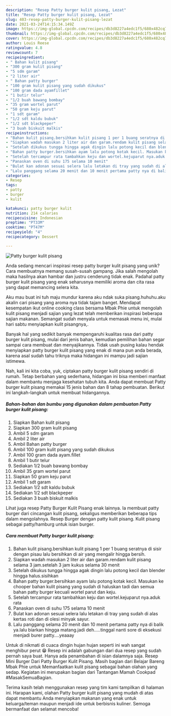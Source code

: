 ```yaml
---
description: "Resep Patty burger kulit pisang, Lezat"
title: "Resep Patty burger kulit pisang, Lezat"
slug: 403-resep-patty-burger-kulit-pisang-lezat
date: 2021-03-24T14:15:34.149Z
image: https://img-global.cpcdn.com/recipes/db3d8227a4edc1f5/680x482cq70/patty-burger-kulit-pisang-foto-resep-utama.jpg
thumbnail: https://img-global.cpcdn.com/recipes/db3d8227a4edc1f5/680x482cq70/patty-burger-kulit-pisang-foto-resep-utama.jpg
cover: https://img-global.cpcdn.com/recipes/db3d8227a4edc1f5/680x482cq70/patty-burger-kulit-pisang-foto-resep-utama.jpg
author: Louis Reese
ratingvalue: 4.8
reviewcount: 7
recipeingredient:
- " Bahan kulit pisang"
- "300 gram kulit pisang"
- "5 sdm garam"
- "2 liter air"
- " Bahan patty burger"
- "100 gram kulit pisang yang sudah dikukus"
- "100 gram dada ayamfillet"
- "1 butir telur"
- "1/2 buah bawang bombay"
- "35 gram wortel parut"
- "50 gram keju parut"
- "1 sdt garam"
- "1/2 sdt kaldu bubuk"
- "1/2 sdt blackpeper"
- "3 buah biskuit malkis"
recipeinstructions:
- "Bahan kulit pisang.bersihkan kulit pisang 1 per 1 buang seratnya di sisir dengan pisau lalu bersihkan di air yang mengalir hingga bersih."
- "Siapkan wadah masukan 2 liter air dan garam.rendam kulit pisang selama 3 jam.setelah 3 jam kukus selama 30 menit"
- "Setelah dikukus tungga hingga agak dingin lalu potong kecil dan blender hingga halus.sisihkan"
- "Bahan patty burger.bersihkan ayam lalu potong kotak kecil. Masukan ke chooper bahan kulit pisang yang sudah di haluskan tadi dan semua bahan patty burger kecuali wortel parut dan keju."
- "Setelah tercampur rata tambahkan keju dan wortel.kejuparut nya.aduk rata"
- "Panaskan oven di suhu 175 selama 10 menit"
- "Bulat kan adonan sesuai selera lalu letakan di tray yang sudah di alas kertas roti dan di olesi minyak sayur."
- "Lalu panggang selama 20 menit dan 10 menit pertama patty nya di balik ya.lalu biarkan hingga matang.jadi deh.....tinggal nanti sore di eksekusi menjadi burer patty....yeaaay"
categories:
- Resep
tags:
- patty
- burger
- kulit

katakunci: patty burger kulit 
nutrition: 214 calories
recipecuisine: Indonesian
preptime: "PT33M"
cooktime: "PT47M"
recipeyield: "4"
recipecategory: Dessert

---
```



![Patty burger kulit pisang](https://img-global.cpcdn.com/recipes/db3d8227a4edc1f5/680x482cq70/patty-burger-kulit-pisang-foto-resep-utama.jpg)

Anda sedang mencari inspirasi resep patty burger kulit pisang yang unik? Cara membuatnya memang susah-susah gampang. Jika salah mengolah maka hasilnya akan hambar dan justru cenderung tidak enak. Padahal patty burger kulit pisang yang enak seharusnya memiliki aroma dan cita rasa yang dapat memancing selera kita.

Aku mau buat ini tuh maju mundur karena aku ndak suka pisang.huhuhu.aku akalin cari pisang yang aroma nya tidak tajam banget. Mendapat kesempatan ikut online cooking class bersama Mbak Phie untuk mengolah kulit pisang menjadi sajian yang lezat telah memberikan inspirasi beberapa sajian makanan. Semangat sudah menyala untuk memasak menu ini, mulai hari sabtu menyiapkan kulit pisangnya,.

Banyak hal yang sedikit banyak mempengaruhi kualitas rasa dari patty burger kulit pisang, mulai dari jenis bahan, kemudian pemilihan bahan segar sampai cara membuat dan menyajikannya. Tidak usah pusing kalau hendak menyiapkan patty burger kulit pisang yang enak di mana pun anda berada, karena asal sudah tahu triknya maka hidangan ini mampu jadi sajian istimewa.


Nah, kali ini kita coba, yuk, ciptakan patty burger kulit pisang sendiri di rumah. Tetap berbahan yang sederhana, hidangan ini bisa memberi manfaat dalam membantu menjaga kesehatan tubuh kita. Anda dapat membuat Patty burger kulit pisang memakai 15 jenis bahan dan 8 tahap pembuatan. Berikut ini langkah-langkah untuk membuat hidangannya.

<!--inarticleads1-->

##### Bahan-bahan dan bumbu yang digunakan dalam pembuatan Patty burger kulit pisang:

1. Siapkan  Bahan kulit pisang
1. Siapkan 300 gram kulit pisang
1. Ambil 5 sdm garam
1. Ambil 2 liter air
1. Ambil  Bahan patty burger
1. Ambil 100 gram kulit pisang yang sudah dikukus
1. Ambil 100 gram dada ayam.fillet
1. Ambil 1 butir telur
1. Sediakan 1/2 buah bawang bombay
1. Ambil 35 gram wortel parut
1. Siapkan 50 gram keju parut
1. Ambil 1 sdt garam
1. Sediakan 1/2 sdt kaldu bubuk
1. Sediakan 1/2 sdt blackpeper
1. Sediakan 3 buah biskuit malkis


Lihat juga resep Patty Burger Kulit Pisang enak lainnya. Ia membuat patty burger dari cincangan kulit pisang, sekaligus memberikan beberapa tips dalam mengolahnya. Resep Burger dengan patty kulit pisang. Kulit pisang sebagai patty/hamburg untuk isian burger. 

<!--inarticleads2-->

##### Cara membuat Patty burger kulit pisang:

1. Bahan kulit pisang.bersihkan kulit pisang 1 per 1 buang seratnya di sisir dengan pisau lalu bersihkan di air yang mengalir hingga bersih.
1. Siapkan wadah masukan 2 liter air dan garam.rendam kulit pisang selama 3 jam.setelah 3 jam kukus selama 30 menit
1. Setelah dikukus tungga hingga agak dingin lalu potong kecil dan blender hingga halus.sisihkan
1. Bahan patty burger.bersihkan ayam lalu potong kotak kecil. Masukan ke chooper bahan kulit pisang yang sudah di haluskan tadi dan semua bahan patty burger kecuali wortel parut dan keju.
1. Setelah tercampur rata tambahkan keju dan wortel.kejuparut nya.aduk rata
1. Panaskan oven di suhu 175 selama 10 menit
1. Bulat kan adonan sesuai selera lalu letakan di tray yang sudah di alas kertas roti dan di olesi minyak sayur.
1. Lalu panggang selama 20 menit dan 10 menit pertama patty nya di balik ya.lalu biarkan hingga matang.jadi deh.....tinggal nanti sore di eksekusi menjadi burer patty....yeaaay


Untuk di nikmati di cuaca dingin hujan hujan seperti ini wah sangat menghibur perut 😁 Resep ini adalah gabungan dari dua resep yang sudah pernah saya buat. Hanya ada penambahan di isian dalamnya saja. Resep Mini Burger Dari Patty Burger Kulit Pisang. Masih bagian dari Belajar Bareng Mbak Phie untuk Memanfaatkan kulit pisang sebagai bahan olahan yang sedap. Kegiatan ini merupakan bagian dari Tantangan Mamah Cookpad #MasakSemuaBagian. 

Terima kasih telah menggunakan resep yang tim kami tampilkan di halaman ini. Harapan kami, olahan Patty burger kulit pisang yang mudah di atas dapat membantu Anda menyiapkan makanan yang enak untuk keluarga/teman maupun menjadi ide untuk berbisnis kuliner. Semoga bermanfaat dan selamat mencoba!
